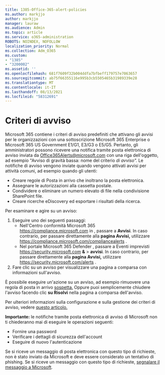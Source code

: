 ```yaml
---
title: 1385-Office-365-alert-policies
ms.author: markjjo
author: markjjo
manager: lauraw
ms.audience: Admin
ms.topic: article
ms.service: o365-administration
ROBOTS: NOINDEX, NOFOLLOW
localization_priority: Normal
ms.collection: Adm_O365
ms.custom:
- "1385"
- "3200002"
ms.assetid: ''
ms.openlocfilehash: 681f7609f32b004ddfa7bfbeff179757e7063657
ms.sourcegitcommit: ab75f66355116e995b3cb5505465b31989339e28
ms.translationtype: MT
ms.contentlocale: it-IT
ms.lasthandoff: 08/13/2021
ms.locfileid: "58312691"
---
```

# <a name="alert-policies"></a>Criteri di avviso

Microsoft 365 contiene i [](https://docs.microsoft.com/microsoft-365/compliance/alert-policies#default-alert-policies) criteri di avviso predefiniti che attivano gli avvisi per le organizzazioni con una sottoscrizione Microsoft 365 Enterprise o Microsoft 365 US Government E1/G1, E3/G3 o E5/G5. Pertanto, gli amministratori possono ricevere una notifica tramite posta elettronica di avviso inviata da Office365Alerts@microsoft.com con una riga dell'oggetto, ad esempio "Avviso di gravità bassa: nome del criterio *di avviso".* Le notifiche di avviso vengono inviate quando vengono attivati avvisi per attività comuni, ad esempio quando gli utenti:

- Creare regole di Posta in arrivo che inoltrano la posta elettronica.
- Assegnare le autorizzazioni alla cassetta postale.
- Condividere o eliminare un numero elevato di file nella condivisione SharePoint file.
- Creare ricerche eDiscovery ed esportare i risultati della ricerca.

Per esaminare e agire su un avviso:

1. Eseguire uno dei seguenti passaggi:
   - Nell'Centro conformità Microsoft 365 <https://compliance.microsoft.com> in , passare a **Avvisi**. In caso contrario, per passare direttamente alla **pagina Avvisi,** utilizzare <https://compliance.microsoft.com/compliancealerts> .
   - Nel portale Microsoft 365 Defender , passare a Eventi imprevisti <https://security.microsoft.com> **&** \> **avvisi**. In caso contrario, per passare direttamente alla **pagina Avvisi,** utilizzare <https://security.microsoft.com/alerts> .
2. Fare clic su un avviso per visualizzare una pagina a comparsa con informazioni sull'avviso.

È possibile eseguire un'azione su un avviso, ad esempio rimuovere una regola di posta in arrivo [sospetta.](https://docs.microsoft.com/microsoft-365/security/office-365-security/responding-to-a-compromised-email-account) Oppure puoi semplicemente chiudere l'avviso facendo clic **su Risolvi** nella pagina a comparsa dell'avviso.

Per ulteriori informazioni sulla configurazione e sulla gestione dei criteri di avviso, vedere [questo articolo.](https://docs.microsoft.com/microsoft-365/compliance/alert-policies)

**Importante:** le notifiche tramite posta elettronica di avviso di Microsoft non ti chiederanno mai di eseguire le operazioni seguenti:

- Fornire una password
- Verificare i dettagli di sicurezza dell'account
- Eseguire di nuovo l'autenticazione

Se si riceve un messaggio di posta elettronica con questo tipo di richieste, non è stato inviato da Microsoft e deve essere considerato un tentativo di phishing. Se si riceve un messaggio con questo tipo di richieste, [segnalare il messaggio a Microsoft](https://docs.microsoft.com/microsoft-365/security/office-365-security/report-junk-email-messages-to-microsoft).
